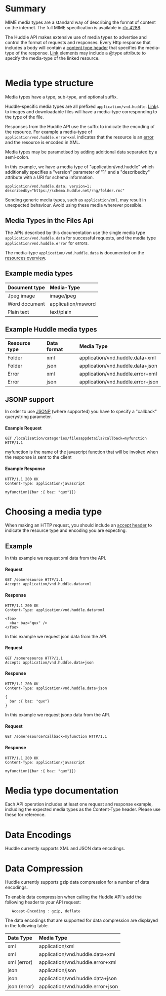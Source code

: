 # Summary #

MIME media types are a standard way of describing the format of content on the internet. The full MIME specification is available in [rfc 4288](http://www.faqs.org/rfcs/rfc4288.html).

The Huddle API makes extensive use of media types to advertise and control the format of requests and responses. Every Http response that includes a body will contain a [content type header](HttpHeaders) that specifies the media-type of the response. [Link](Link) elements may include a @type attribute to specify the media-type of the linked resource.

|  |
|:-|

# Media type structure #

Media types have a type, sub-type, and optional suffix.

Huddle-specific media types are all prefixed `application/vnd.huddle`. [Link](Link)s to images and downloadable files will have a media-type corresponding to the type of the file.

Responses from the Huddle API use the suffix to indicate the encoding of the resource. For example a media-type of `application/vnd.huddle.error+xml` indicates that the resource is an [error](ErrorHandling) and the resource is encoded in XML.

Media types may be parametised by adding additional data separated by a semi-colon.

In this example, we have a media type of "application/vnd.huddle" which additionally specifies a "version" parameter of "1" and a "describedby" attribute with a URI for schema information.

`application/vnd.huddle.data; version=1; describedby="https://schema.huddle.net/rng/folder.rnc"`

Sending generic media types, such as `application/xml`, may result in unexpected behaviour.  Avoid using these media wherever possible.

## Media Types in the Files Api ##

The APIs described by this documentation use the single media type `application/vnd.huddle.data` for successful requests, and the media type `application/vnd.huddle.error` for errors.

The media-type `application/vnd.huddle.data` is documented on the [resources overview](Resources).

## Example media types ##

| **Document type** | Media-Type |
|:------------------|:-----------|
| Jpeg image        | image/jpeg |
| Word document     | application/msword |
| Plain text        | text/plain |

## Example Huddle media types ##

| **Resource type** | **Data format** | **Media Type** |
|:------------------|:----------------|:---------------|
| Folder            | xml             | application/vnd.huddle.data+xml |
| Folder            | json            | application/vnd.huddle.data+json |
| Error             | xml             | application/vnd.huddle.error+xml |
| Error             | json            | application/vnd.huddle.error+json |

## JSONP support ##

In order to use [JSONP](http://en.wikipedia.org/wiki/JSONP) (where supported) you have to specify a "callback"  querystring parameter.

#### Example Request ####
```
GET /localisation/categories/filesappdetails?callback=myfunction HTTP/1.1 
```

myfunction is the name of the javascript function that will be invoked when the response is sent to the client

#### Example Response ####
```
HTTP/1.1 200 OK
Content-Type: application/javascript
```
```
myfunction({bar :{ baz: "qux"}})
```

# Choosing a media type #

When making an HTTP request, you should include an [accept header](HttpHeaders) to indicate the resource type and encoding you are expecting.

## Example ##

In this example we request xml data from the API.

#### Request ####
```
GET /someresource HTTP/1.1
Accept: application/vnd.huddle.data+xml  
```

#### Response ####
```
HTTP/1.1 200 OK
Content-Type: application/vnd.huddle.data+xml
```
```
<foo> 
  <bar baz="qux" />
</foo>
```

In this example we request json data from the API.

#### Request ####
```
GET /someresource HTTP/1.1
Accept: application/vnd.huddle.data+json
```

#### Response ####
```
HTTP/1.1 200 OK
Content-Type: application/vnd.huddle.data+json
```
```
{
  bar :{ baz: "qux"}
}
```

In this example we request jsonp data from the API.

#### Request ####
```
GET /someresource?callback=myfunction HTTP/1.1
```

#### Response ####
```
HTTP/1.1 200 OK
Content-Type: application/javascript
```
```
myfunction({bar :{ baz: "qux"}})
```

# Media type documentation #

Each API operation includes at least one request and response example, including the expected media types as the Content-Type header.  Please use these for reference.

# Data Encodings #

Huddle currently supports XML and JSON data encodings.

# Data Compression #

Huddle currently supports gzip data compression for a number of data encodings.

To enable data compression when calling the Huddle API's add the following header to your API request:

```
   Accept-Encoding : gzip, deflate
```

The data encodings that are supported for data compression are displayed in the following table.

| **Data Type** | **Media Type** |
|:--------------|:---------------|
| xml           | application/xml |
| xml           | application/vnd.huddle.data+xml |
| xml (error)   | application/vnd.huddle.error+xml |
| json          | application/json |
| json          | application/vnd.huddle.data+json |
| json (error)  | application/vnd.huddle.error+json |
